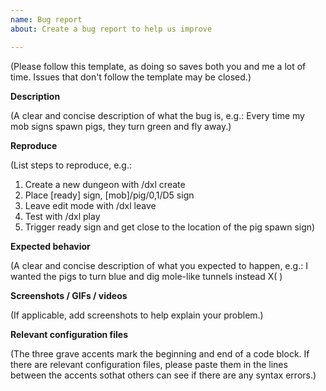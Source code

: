```yaml
---
name: Bug report
about: Create a bug report to help us improve

---
```


(Please follow this template, as doing so saves both you and me a lot of time.
Issues that don't follow the template may be closed.)

**Description**

(A clear and concise description of what the bug is, e.g.:
Every time my mob signs spawn pigs, they turn green and fly away.)

**Reproduce**

(List steps to reproduce, e.g.:
1. Create a new dungeon with /dxl create
2. Place [ready] sign, [mob]/pig/0,1/D5 sign
3. Leave edit mode with /dxl leave
4. Test with /dxl play
5. Trigger ready sign and get close to the location of the pig spawn sign)

**Expected behavior**

(A clear and concise description of what you expected to happen, e.g.:
I wanted the pigs to turn blue and dig mole-like tunnels instead X( )

**Screenshots / GIFs / videos**

(If applicable, add screenshots to help explain your problem.)

**Relevant configuration files**

(The three grave accents mark the beginning and end of a code block. If there are relevant configuration files,
please paste them in the lines between the accents sothat others can see if there are any syntax errors.)

```

```
